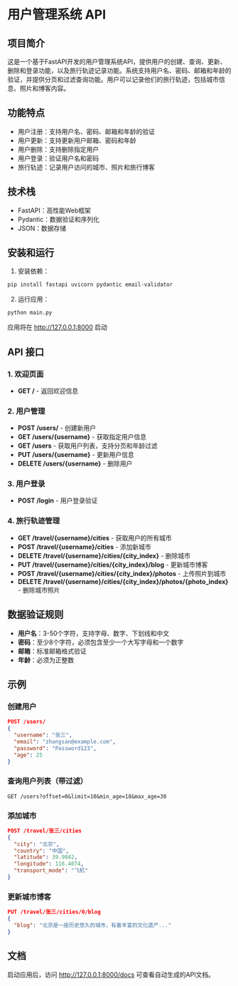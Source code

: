 # 用户管理系统 API

## 项目简介

这是一个基于FastAPI开发的用户管理系统API，提供用户的创建、查询、更新、删除和登录功能，以及旅行轨迹记录功能。系统支持用户名、密码、邮箱和年龄的验证，并提供分页和过滤查询功能。用户可以记录他们的旅行轨迹，包括城市信息、照片和博客内容。

## 功能特点

- 用户注册：支持用户名、密码、邮箱和年龄的验证
- 用户更新：支持更新用户邮箱、密码和年龄
- 用户删除：支持删除指定用户
- 用户登录：验证用户名和密码
- 旅行轨迹：记录用户访问的城市、照片和旅行博客


## 技术栈

- FastAPI：高性能Web框架
- Pydantic：数据验证和序列化
- JSON：数据存储

## 安装和运行

1. 安装依赖：
```bash
pip install fastapi uvicorn pydantic email-validator
```

2. 运行应用：
```bash
python main.py
```

应用将在 http://127.0.0.1:8000 启动

## API 接口

### 1. 欢迎页面
- **GET /** - 返回欢迎信息

### 2. 用户管理
- **POST /users/** - 创建新用户
- **GET /users/{username}** - 获取指定用户信息
- **GET /users** - 获取用户列表，支持分页和年龄过滤
- **PUT /users/{username}** - 更新用户信息
- **DELETE /users/{username}** - 删除用户

### 3. 用户登录
- **POST /login** - 用户登录验证

### 4. 旅行轨迹管理
- **GET /travel/{username}/cities** - 获取用户的所有城市
- **POST /travel/{username}/cities** - 添加新城市
- **DELETE /travel/{username}/cities/{city_index}** - 删除城市
- **PUT /travel/{username}/cities/{city_index}/blog** - 更新城市博客
- **POST /travel/{username}/cities/{city_index}/photos** - 上传照片到城市
- **DELETE /travel/{username}/cities/{city_index}/photos/{photo_index}** - 删除城市照片

## 数据验证规则

- **用户名**：3-50个字符，支持字母、数字、下划线和中文
- **密码**：至少8个字符，必须包含至少一个大写字母和一个数字
- **邮箱**：标准邮箱格式验证
- **年龄**：必须为正整数

## 示例

### 创建用户
```json
POST /users/
{
  "username": "张三",
  "email": "zhangsan@example.com",
  "password": "Password123",
  "age": 25
}
```

### 查询用户列表（带过滤）
```
GET /users?offset=0&limit=10&min_age=18&max_age=30
```

### 添加城市
```json
POST /travel/张三/cities
{
  "city": "北京",
  "country": "中国",
  "latitude": 39.9042,
  "longitude": 116.4074,
  "transport_mode": "飞机"
}
```

### 更新城市博客
```json
PUT /travel/张三/cities/0/blog
{
  "blog": "北京是一座历史悠久的城市，有着丰富的文化遗产..."
}
```

## 文档

启动应用后，访问 http://127.0.0.1:8000/docs 可查看自动生成的API文档。

